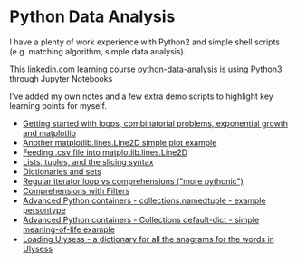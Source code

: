 # Python Data Analysis

I have a plenty of work experience with Python2 and simple shell scripts (e.g. matching algorithm, simple data analysis). 

This linkedin.com learning course [python-data-analysis](https://www.linkedin.com/learning/python-data-analysis-2) is using Python3 through Jupyter Notebooks

I've added my own notes and a few extra demo scripts to highlight key learning points for myself.

* [Getting started with loops, combinatorial problems, exponential growth and matplotlib](docs/02_01_getting_started_with_loops_combinatorial_problems_and_exponential_growth.md)
* [Another matplotlib.lines.Line2D simple plot example](docs/matplotlib.lines.Line2D-simple-example.md) 
* [Feeding .csv file into matplotlib.lines.Line2D](docs/feeding-csv-matplotlib.lines.Line2D.md) 
* [Lists, tuples, and the slicing syntax](docs/lists-tuples-slicing-syntax.md)
* [Dictionaries and sets](docs/dictionaries-sets.md)
* [Regular iterator loop vs comprehensions ("more pythonic")](docs/regular-iterator-loop-vs-comprehensions.md)
* [Comprehensions with Filters](docs/comprehensions-with-filters.md)
* [Advanced Python containers - collections.namedtuple - example persontype](docs/namedtuple-example-persontype.md)
* [Advanced Python containers - Collections default-dict - simple meaning-of-life example](docs/collections-defaultdict-example.md) 
* [Loading Ulysess - a dictionary for all the anagrams for the words in Ulysess](docs/loading_ulysess.md)
